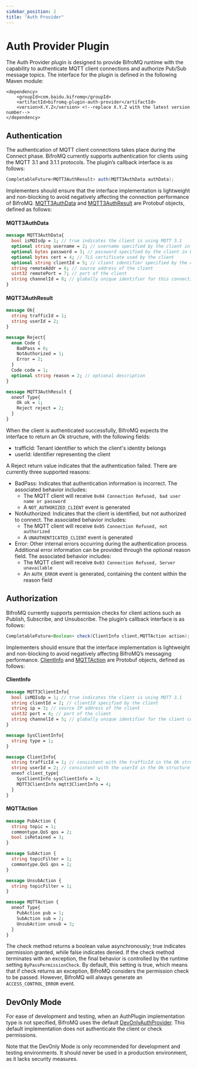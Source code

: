 ```yaml
---
sidebar_position: 2
title: "Auth Provider"
---
```


# Auth Provider Plugin

The Auth Provider plugin is designed to provide BifroMQ runtime with the capability to authenticate MQTT client connections and authorize Pub/Sub message topics. The interface for the plugin is defined in the following Maven module:

```
<dependency>
    <groupId>com.baidu.bifromq</groupId>
    <artifactId>bifromq-plugin-auth-provider</artifactId>
    <version>X.Y.Z</version> <!--replace X.Y.Z with the latest version number-->
</dependency>
```

## Authentication

The authentication of MQTT client connections takes place during the Connect phase. BifroMQ currently supports authentication for clients using the MQTT 3.1 and 3.1.1 protocols. The plugin’s callback interface is as follows:

```java
CompletableFuture<MQTT3AuthResult> auth(MQTT3AuthData authData);
```

Implementers should ensure that the interface implementation is lightweight and non-blocking to avoid negatively affecting the connection performance of BifroMQ.
[MQTT3AuthData](https://github.com/baidu/bifromq/blob/main/bifromq-plugin/bifromq-plugin-auth-provider/src/main/proto/mqtt3_auth_types.proto)
and [MQTT3AuthResult](https://github.com/baidu/bifromq/blob/main/bifromq-plugin/bifromq-plugin-auth-provider/src/main/proto/mqtt3_auth_types.proto) are Protobuf objects, defined as follows:

#### MQTT3AuthData

```protobuf
message MQTT3AuthData{
  bool isMQIsdp = 1; // true indicates the client is using MQTT 3.1
  optional string username = 2; // username specified by the client in Connect
  optional bytes password = 3; // password specified by the client in Connect
  optional bytes cert = 4; // TLS certificate used by the client
  optional string clientId = 5; // client identifier specified by the client in Connect
  string remoteAddr = 6; // source address of the client
  uint32 remotePort = 7; // port of the client
  string channelId = 8; // globally unique identifier for this connection
}
```

#### MQTT3AuthResult

```protobuf
message Ok{
  string trafficId = 1;
  string userId = 2;
}

message Reject{
  enum Code {
    BadPass = 0;
    NotAuthorized = 1;
    Error = 2;
  }
  Code code = 1;
  optional string reason = 2; // optional description
}

message MQTT3AuthResult {
  oneof Type{
    Ok ok = 1;
    Reject reject = 2;
  }
}
```

When the client is authenticated successfully, BifroMQ expects the interface to return an Ok structure, with the following fields:

* trafficId: Tenant identifier to which the client's identity belongs
* userId: Identifier representing the client

A Reject return value indicates that the authentication failed. There are currently three supported reasons:

* BadPass: Indicates that authentication information is incorrect. The associated behavior includes:
    * The MQTT client will receive `0x04 Connection Refused, bad user name or password`
    * A `NOT_AUTHORIZED_CLIENT` event is generated
* NotAuthorized: Indicates that the client is identified, but not authorized to connect. The associated behavior includes:
    * The MQTT client will receive `0x05 Connection Refused, not authorized`
    * A `UNAUTHENTICATED_CLIENT` event is generated
* Error: Other internal errors occurring during the authentication process. Additional error information can be provided through the optional reason field. The associated behavior includes:
    * The MQTT client will receive `0x03 Connection Refused, Server unavailable`
    * An `AUTH_ERROR` event is generated, containing the content within the reason field

## Authorization

BifroMQ currently supports permission checks for client actions such as Publish, Subscribe, and Unsubscribe. The plugin’s callback interface is as follows:

```java
CompletableFuture<Boolean> check(ClientInfo client,MQTTAction action);
```

Implementers should ensure that the interface implementation is lightweight and non-blocking to avoid negatively affecting BifroMQ’s messaging performance.
[ClientInfo](https://github.com/baidu/bifromq/blob/main/bifromq-common-type/src/main/proto/commontype/ClientInfo.proto)
and [MQTTAction](https://github.com/baidu/bifromq/blob/main/bifromq-plugin/bifromq-plugin-auth-provider/src/main/proto/mqtt_actions.proto) are Protobuf objects, defined as follows:

#### ClientInfo

```protobuf
message MQTT3ClientInfo{
  bool isMQIsdp = 1; // true indicates the client is using MQTT 3.1
  string clientId = 2; // clientId specified by the client
  string ip = 3; // source IP address of the client
  uint32 port = 4; // port of the client
  string channelId = 5; // globally unique identifier for the client connection
}

message SysClientInfo{
  string type = 1;
}

message ClientInfo{
  string trafficId = 1; // consistent with the trafficId in the Ok structure returned by the auth method
  string userId = 2; // consistent with the userId in the Ok structure returned by the auth method
  oneof client_type{
    SysClientInfo sysClientInfo = 3;
    MQTT3ClientInfo mqtt3ClientInfo = 4;
  }
}
```

#### MQTTAction

```protobuf
message PubAction {
  string topic = 1;
  commontype.QoS qos = 2;
  bool isRetained = 3;
}

message SubAction {
  string topicFilter = 1;
  commontype.QoS qos = 2;
}

message UnsubAction {
  string topicFilter = 1;
}

message MQTTAction {
  oneof Type{
    PubAction pub = 1;
    SubAction sub = 2;
    UnsubAction unsub = 3;
  }
}
```

The check method returns a boolean value asynchronously; true indicates permission granted, while false indicates denied. If the check method terminates with an exception, the final behavior is controlled by the runtime
setting `ByPassPermissionCheck`. By default, this setting is true, which means that if check returns an exception, BifroMQ considers the permission check to be passed. However, BifroMQ will always generate an `ACCESS_CONTROL_ERROR` event.

## DevOnly Mode

For ease of development and testing, when an AuthPlugin implementation type is not specified, BifroMQ uses the
default [DevOnlyAuthProvider](https://github.com/baidu/bifromq/blob/main/bifromq-server/src/main/java/com/baidu/bifromq/server/service/authprovider/DevOnlyAuthProvider.java). This default implementation does not authenticate the client or
check permissions.

Note that the DevOnly Mode is only recommended for development and testing environments. It should never be used in a production environment, as it lacks security measures.
   